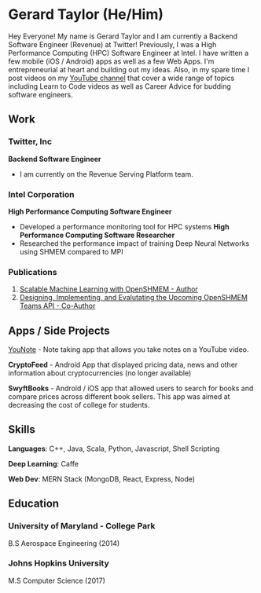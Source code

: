 # Gerard Taylor (He/Him)

Hey Everyone! My name is Gerard Taylor and I am currently a Backend Software Engineer (Revenue) at Twitter! Previously, I was a High Performance Computing (HPC) Software Engineer at Intel. I have written a few mobile (iOS / Android) apps as well as a few Web Apps. I'm entrepreneurial at heart and building out my ideas. Also, in my spare time I post videos on my [YouTube channel](https://www.youtube.com/channel/UCUh0K7D7r9-Ap1NbuTqYm-Q) that cover a wide range of topics including Learn to Code videos as well as Career Advice for budding software engineers.



## Work

### Twitter, Inc
**Backend Software Engineer**
- I am currently on the Revenue Serving Platform team.

### Intel Corporation
**High Performance Computing Software Engineer**
- Developed a performance monitoring tool for HPC systems
**High Performance Computing Software Researcher**
- Researched the performance impact of training Deep Neural Networks using SHMEM compared to MPI

### Publications
1. [Scalable Machine Learning with OpenSHMEM - Author](https://sc19.supercomputing.org/presentation/?id=ws_pawatm114&sess=sess108)
2. [Designing, Implementing, and Evalutating the Upcoming OpenSHMEM Teams API - Co-Author](https://ieeexplore.ieee.org/document/9062752)

## Apps / Side Projects

[YouNote](https://www.younote.app) - Note taking app that allows you take notes on a YouTube video.

**CryptoFeed** - Android App that displayed pricing data, news and other information about cryptocurrencies (no longer available)

**SwyftBooks** - Android / iOS app that allowed users to search for books and compare prices across different book sellers. This app was aimed at decreasing the cost of college for students.

## Skills
**Languages**: C++, Java, Scala, Python, Javascript, Shell Scripting

**Deep Learning**: Caffe

**Web Dev**: MERN Stack (MongoDB, React, Express, Node)

## Education
### University of Maryland - College Park
B.S Aerospace Engineering (2014)
### Johns Hopkins University
M.S Computer Science (2017)
